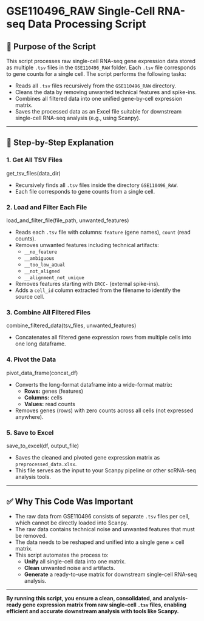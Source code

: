 # GSE110496_RAW Single-Cell RNA-seq Data Processing Script

## 🧬 Purpose of the Script
This script processes raw single-cell RNA-seq gene expression data stored as multiple `.tsv` files in the `GSE110496_RAW` folder. Each `.tsv` file corresponds to gene counts for a single cell. The script performs the following tasks:

- Reads all `.tsv` files recursively from the `GSE110496_RAW` directory.
- Cleans the data by removing unwanted technical features and spike-ins.
- Combines all filtered data into one unified gene-by-cell expression matrix.
- Saves the processed data as an Excel file suitable for downstream single-cell RNA-seq analysis (e.g., using Scanpy).

---

## 🧩 Step-by-Step Explanation

### 1. Get All TSV Files

get_tsv_files(data_dir)

- Recursively finds all `.tsv` files inside the directory `GSE110496_RAW`.
- Each file corresponds to gene counts from a single cell.

### 2. Load and Filter Each File

load_and_filter_file(file_path, unwanted_features)

- Reads each `.tsv` file with columns: `feature` (gene names), `count` (read counts).
- Removes unwanted features including technical artifacts:
  - `__no_feature`
  - `__ambiguous`
  - `__too_low_aQual`
  - `__not_aligned`
  - `__alignment_not_unique`
- Removes features starting with `ERCC-` (external spike-ins).
- Adds a `cell_id` column extracted from the filename to identify the source cell.

### 3. Combine All Filtered Files

combine_filtered_data(tsv_files, unwanted_features)

- Concatenates all filtered gene expression rows from multiple cells into one long dataframe.

### 4. Pivot the Data

pivot_data_frame(concat_df)

- Converts the long-format dataframe into a wide-format matrix:
  - **Rows:** genes (features)
  - **Columns:** cells
  - **Values:** read counts
- Removes genes (rows) with zero counts across all cells (not expressed anywhere).

### 5. Save to Excel

save_to_excel(df, output_file)

- Saves the cleaned and pivoted gene expression matrix as `preprocessed_data.xlsx`.
- This file serves as the input to your Scanpy pipeline or other scRNA-seq analysis tools.

---

## ✅ Why This Code Was Important
- The raw data from GSE110496 consists of separate `.tsv` files per cell, which cannot be directly loaded into Scanpy.
- The raw data contains technical noise and unwanted features that must be removed.
- The data needs to be reshaped and unified into a single gene × cell matrix.
- This script automates the process to:
  - **Unify** all single-cell data into one matrix.
  - **Clean** unwanted noise and artifacts.
  - **Generate** a ready-to-use matrix for downstream single-cell RNA-seq analysis.

---

**By running this script, you ensure a clean, consolidated, and analysis-ready gene expression matrix from raw single-cell `.tsv` files, enabling efficient and accurate downstream analysis with tools like Scanpy.**
